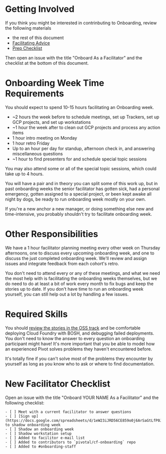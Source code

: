 # Getting Involved
If you think you might be interested in contrinbuting to Onboarding,
review the following materials
- the rest of this document
- [Facilitating Advice](https://github.com/pivotal/cf-onboarding/blob/master/FACILITATING.md)
- [Prep Checklist](https://github.com/pivotal/cf-onboarding/blob/master/PREP_CHECKLIST.md)

Then open an issue with the title "Onboard <My Name> As a Facilitator" and the checklist at the bottom of this document.

# Onboarding Week Time Requirements

You should expect to spend 10-15 hours facilitating an Onboarding week.

- ~2 hours the week before to schedule meetings, set up Trackers, set up GCP projects, and set up workstations
- ~1 hour the week after to clean out GCP projects and process any action items
- 1 hour intro meeting on Monday
- 1 hour retro Friday
- Up to an hour per day for standup, afternoon check in, and answering miscellaneous questions
- ~1 hour to find presenters for and schedule special topic sessions

You may also attend some or all of the special topic sessions, which could take up to 4 hours.

You will have a pair
and in theory you can split some of this work up,
but in past onboarding weeks the senior facilitator has gotten sick,
had a personal emergency,
gotten assigned to a special project,
or been kept awake all night by dogs,
be ready to run onboarding week mostly on your own.

If you're a new anchor
a new manager,
or doing something else new and time-intensive,
you probably shouldn't try to facilitate onboarding week.

# Other Responsibilities
We have a 1 hour facilitator planning meeting every other week on Thursday afternoons,
one to discuss every upcoming onboarding week,
and one to discuss the just completed onboarding week.
We'll review and assign issues
and integrate feedback from each cohort's retro.

You don't need to attend every or any of these meetings,
and what we need the most help with is facilitating the onboarding weeks themselves,
but we do need to do at least a bit of work every month
to fix bugs and keep the stories up to date.
If you don't have time to run an onboarding week yourself,
you can still help out a lot by handling a few issues.

# Required Skills
You should [review the stories in the OSS track](https://github.com/pivotal/cf-onboarding/blob/master/generate-tracker-csv.go#L35)
and be comfortable deploying Cloud Foundry with BOSH,
and debugging failed deployments.
You don't need to know the answer to every question an onboarding participant might have!
It's more important that you be able to model
how an experienced Pivot solves problems they haven't encountered before.

It's totally fine if you can't solve most of the problems they encounter by yourself
as long as you know who to ask
or where to find documentation.

# New Facilitator Checklist
Open an issue with the title "Onboard YOUR NAME As a Facilitator" and the following checklist:
```
- [ ] Meet with a current facilitator to answer questions
- [ ] [Sign up](https://docs.google.com/spreadsheets/d/1eW23iJRD56CE859o0j6ArSaGtLfP0JlHXSCdXFhbCdI/edit#gid=0) to shadow onboarding week
- [ ] Shadow an onboarding week
- [ ] Shadow workstation setup
- [ ] Added to facilitor e-mail list
- [ ] Added to contributors to `pivotal/cf-onboarding` repo
- [ ] Added to #onboarding-staff
```
